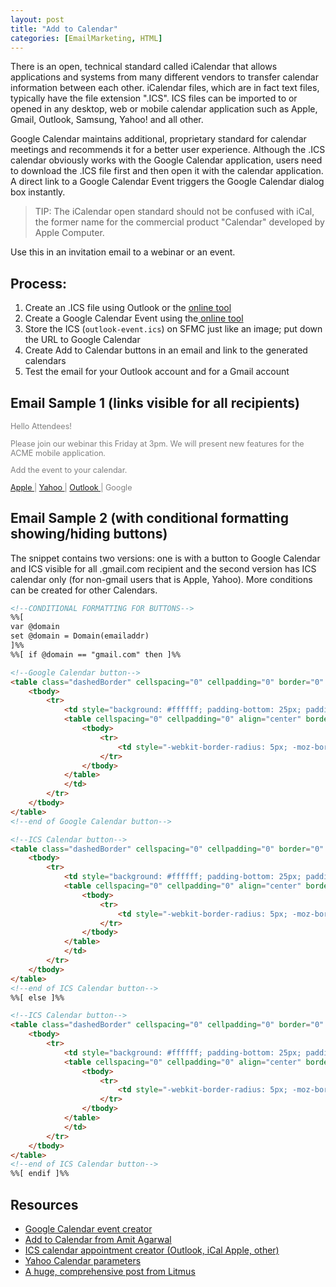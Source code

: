 ```yaml
---
layout: post
title: "Add to Calendar"
categories: [EmailMarketing, HTML]
---
```

There is an open, technical standard called iCalendar that allows applications and systems from many different vendors to transfer calendar information between each other. iCalendar files, which are in fact text files, typically have the file extension ".ICS". ICS files can be imported to or opened in any desktop, web or mobile calendar application such as Apple, Gmail, Outlook, Samsung, Yahoo! and all other.


Google Calendar maintains additional, proprietary standard for calendar meetings and recommends it for a better user experience. Although the .ICS calendar obviously works with the Google Calendar application, users need to download the .ICS file first and then open it with the calendar application. A direct link to a Google Calendar Event triggers the Google Calendar dialog box instantly.


>   TIP: The iCalendar open standard should not be confused with iCal, the former name for the commercial product "Calendar" developed by Apple Computer.


Use this in an invitation email to a webinar or an event. 


## Process:



1. Create an .ICS file using Outlook or the [online tool](https://ical.marudot.com/)
2. Create a Google Calendar Event using the[ online tool](http://kalinka.tardate.com/)
3. Store the ICS (`outlook-event.ics`) on SFMC just like an image; put down the URL to Google Calendar
4. Create Add to Calendar buttons in an email and link to the generated calendars
5. Test the email for your Outlook account and for a Gmail account


## Email Sample 1 (links visible for all recipients)

<div style="color:grey; font-size:90%">
<span>Hello Attendees!</span>

<span>Please join our webinar this Friday at 3pm. 
We will present new features for the ACME mobile application.</span>

<span>Add the event to your calendar.</span>

[Apple ](outlook-event.ics) &#124; [Yahoo ](outlook-event.ics) &#124; [Outlook ](outlook-event.ics) &#124; Google 
</div>

## Email Sample 2 (with conditional formatting showing/hiding buttons)

The snippet contains two versions: one is with a button to Google Calendar and ICS visible for all .gmail.com recipient and the second version has ICS calendar only (for non-gmail users that is Apple, Yahoo). More conditions can be created for other Calendars.


```html
<!--CONDITIONAL FORMATTING FOR BUTTONS-->
%%[
var @domain
set @domain = Domain(emailaddr)
]%%
%%[ if @domain == "gmail.com" then ]%%

<!--Google Calendar button-->
<table class="dashedBorder" cellspacing="0" cellpadding="0" border="0" width="100%" style="font-size: 13px;">
	<tbody>
		<tr>
			<td style="background: #ffffff; padding-bottom: 25px; padding-top: 25px;" align="center">
			<table cellspacing="0" cellpadding="0" align="center" border="0">
				<tbody>
					<tr>
						<td style="-webkit-border-radius: 5px; -moz-border-radius: 5px; border-radius: 5px;" bgcolor="#f03a17" align="center"><a href="http://www.google.com/calendar/event?action=TEMPLATE&dates=20181030T120000Z%2F20181030T130000Z&text=Add%20to%20Calendar%20-%20project%20meeting&location=online%20event" target="_blank" style="font-size: 16px; font-family: Helvetica, Arial, sans-serif; font-weight: bold; color: #ffffff; text-decoration: none; -webkit-border-radius: 5px; -moz-border-radius: 5px; border-radius: 5px; padding: 12px 18px; border: 1px solid #f03a17; display: inline-block;">Add To Google Calendar</a></td>
					</tr>
				</tbody>
			</table>
			</td>
		</tr>
	</tbody>
</table>
<!--end of Google Calendar button-->

<!--ICS Calendar button-->
<table class="dashedBorder" cellspacing="0" cellpadding="0" border="0" width="100%" style="font-size: 13px;">
	<tbody>
		<tr>
			<td style="background: #ffffff; padding-bottom: 25px; padding-top: 25px;" align="center">
			<table cellspacing="0" cellpadding="0" align="center" border="0">
				<tbody>
					<tr>
						<td style="-webkit-border-radius: 5px; -moz-border-radius: 5px; border-radius: 5px;" bgcolor="#1186ca" align="center"><a href="outlook-event.ics" target="_blank" style="font-size: 16px; font-family: Helvetica, Arial, sans-serif; font-weight: bold; color: #ffffff; text-decoration: none; -webkit-border-radius: 5px; -moz-border-radius: 5px; border-radius: 5px; padding: 12px 18px; border: 1px solid #1186ca; display: inline-block;">Add To Calendar</a></td>
					</tr>
				</tbody>
			</table>
			</td>
		</tr>
	</tbody>
</table>
<!--end of ICS Calendar button-->
%%[ else ]%%

<!--ICS Calendar button-->
<table class="dashedBorder" cellspacing="0" cellpadding="0" border="0" width="100%" style="font-size: 13px;">
	<tbody>
		<tr>
			<td style="background: #ffffff; padding-bottom: 25px; padding-top: 25px;" align="center">
			<table cellspacing="0" cellpadding="0" align="center" border="0">
				<tbody>
					<tr>
						<td style="-webkit-border-radius: 5px; -moz-border-radius: 5px; border-radius: 5px;" bgcolor="#1186ca" align="center"><a href="outlook-event.ics" target="_blank" style="font-size: 16px; font-family: Helvetica, Arial, sans-serif; font-weight: bold; color: #ffffff; text-decoration: none; -webkit-border-radius: 5px; -moz-border-radius: 5px; border-radius: 5px; padding: 12px 18px; border: 1px solid #1186ca; display: inline-block;">Add To Calendar</a></td>
					</tr>
				</tbody>
			</table>
			</td>
		</tr>
	</tbody>
</table>
<!--end of ICS Calendar button-->
%%[ endif ]%%
```



## Resources

*   [Google Calendar event creator](http://kalinka.tardate.com/)
*   [Add to Calendar from Amit Agarwal](https://www.labnol.org/apps/calendar.html)
*   [ICS calendar appointment creator (Outlook, iCal Apple, other)](https://apps.marudot.com/ical/)
*   [Yahoo Calendar parameters](http://chris.photobooks.com/tests/calendar/Notes.html)
*   [A huge, comprehensive post from Litmus](https://www.litmus.com/blog/how-to-create-an-add-to-calendar-link-for-your-emails/)

